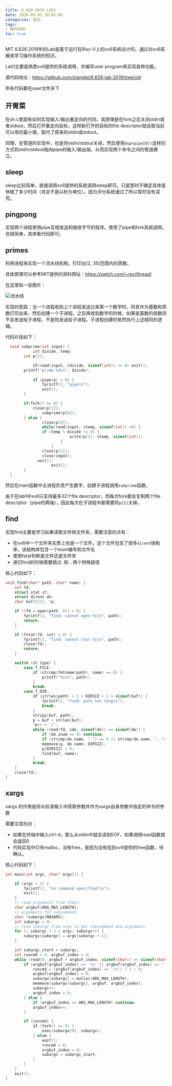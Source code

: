 ```yaml
---
title: 6.828 2019 Lab1
date: 2020-05-01 20:03:00
categories: 笔记
tags:
- 操作系统
toc: true
---
```


MIT 6.828 2019年的Lab是基于运行在Risc-V上的xv6系统设计的。通过对xv6拓展来学习操作系统的知识。

Lab1主要是熟悉xv6提供的系统调用，并编写user program来实现各种功能。

源代码地址：https://github.com/zianglei/6.828-lab-2019/tree/util

所有代码都在user文件夹下

<!--more-->

## 开胃菜

在sh.c里面有如何实现输入/输出重定向的代码，其原理是在fork之后关闭stdin或者stdout，然后打开重定向目标，这样新打开的目标的file descriptor就会取当前可以用的最小值，取代了原来的stdin或stdout。

同理，在管道的实现中，也是将stdin/stdout关闭，然后使用`dup(pipe[0])`这样的方式将stdin/stdout指向pipe的输入/输出端，从而实现两个命令之间的管道建立。

## sleep

sleep比较简单，直接调用xv6提供的系统调用sleep即可。只是暂时不确定具体是休眠了多少时间（肯定不是以秒为单位）。因为评分系统通过了所以暂时没有深究。

## pingpong

实现两个进程使用pipe互相发送和接收字节的程序。使用了pipe和fork系统调用。也很简单，具体看代码即可。

## primes

利用进程来实现一个流水线机制，打印出[2, 35]范围内的质数。

具体原理可以参考MIT提供的资料网址：https://swtch.com/~rsc/thread/

在这里贴一张图片：

![流水线](http://ziangleiblog.oss-cn-beijing.aliyuncs.com/uPic/20200501210045_sieve.gif)

实现的思路：当一个进程收到上个进程发送过来第一个数字时，将其作为基数和质数打印出来，然后创建一个子进程。之后再收到数字的时候，如果是基数的倍数则不会发送给子进程，不是则发送给子进程。子进程创建时依然执行上述相同的逻辑。

代码片段如下：

```c
  void subprime(int input) {
			int divide, temp;
  		int p[2];

 			if(read(input, &divide, sizeof(int)) <= 0) exit();
  		printf("prime %d\n", divide);
  		
 			if (pipe(p) < 0) {
  				fprintf(2, "pipe\n");
  				exit();
  		}

  		if(fork() == 0) {
  		   	close(p[1]);
  				subprime(p[0]);
  		} else {
  				close(p[0]);
  				while(read(input, &temp, sizeof(int)) >0) {
            	if (temp % divide != 0) {
  				   			write(p[1], &temp, sizeof(int));
  						}
 					}
   				close(p[1]);
  				close(input);
  			  wait();
					exit();
     	}
  }
```

然后在main函数中主进程负责产生数字，创建子进程调用`subprime`函数。

由于在lab1中xv6只支持最多32个file descriptor，而每次fork都会复制两个file descriptor（pipe的两端），因此每次在子进程中都需要将`p[1]`关掉。

## find

实现find主要是学习如果读取文件和文件夹，需要注意的点有：

- 在xv6中一个文件夹实质上也是一个文件，这个文件包含了很多`dirent`结构体，该结构体包含一个inum编号和文件名
- 使用fstat判断是文件还是文件夹
- 递归find的时候需要跳过`.`和`..`两个特殊路径

核心代码如下：

```c
void find(char* path, char* name) {
	int fd;
	struct stat st;
	struct dirent de;
	char buf[512], *p;

	if ((fd = open(path, 0)) < 0) {
		fprintf(2, "find: cannot open %s\n", path);
		return;
	}

	if (fstat(fd, &st) < 0) {
	    fprintf(2, "find: cannot stat %s\n", path);
	    close(fd);
	    return;
	}

    switch (st.type) {
	    case T_FILE:
	        if (strcmp(fmtname(path), name) == 0) {
	            printf("%s\n", path);
	        }
	        break;
	    case T_DIR:
	        if (strlen(path) + 1 + DIRSIZ + 1 > sizeof(buf)) {
	            fprintf(2, "find: path too long\n");
	            break;
	        }
	        strcpy(buf, path);
	        p = buf + strlen(buf);
	        *p++ = '/';
	        while (read(fd, &de, sizeof(de)) == sizeof(de)) {
	            if (de.inum == 0) continue;
	            if (strcmp(de.name, ".") == 0 || strcmp(de.name, "..") == 0) continue;
	            memmove(p, de.name, DIRSIZ);
                p[DIRSIZ] = 0;
                find(buf, name);
	        }
	        break;
    }
	close(fd);
}
```

## xargs

xargs 的作用是将从标准输入中获取参数并作为xargs自身参数中指定的命令的参数

需要注意的点：

- 如果在终端中输入ctrl-d，那么从stdin中就会读到EOF，如果调用read函数就会返回0
- 代码实现中只有malloc，没有free，是因为没有找到xv6提供的free函数，待确认。

核心代码如下：

```c
int main(int argc, char* argv[]) {

    if (argc < 2) {
        fprintf(2, "no command specified!\n");
        exit();
    }
    // read arguments from stdin
    char argbuf[ARG_MAX_LENGTH];
    // arguments for subcommand.
    char *subargv[MAXARG];
    int subargc = 0;
    // read subargv from argv to get subcommand and arguments
    for (; subargc + 1 < argc; subargc++) {
        subargv[subargc] = argv[subargc + 1];
    }

    int subargc_start = subargc;
    int runcmd = 0, argbuf_index = 0;
    while (read(0, argbuf + argbuf_index, sizeof(char)) == sizeof(char)) {
        if (argbuf[argbuf_index] == '\n' || argbuf[argbuf_index] == ' ') {
            runcmd = (argbuf[argbuf_index] == '\n') ? 1 : 0;
            argbuf[argbuf_index] = 0;
            subargv[subargc] = malloc(ARG_MAX_LENGTH);
            memmove(subargv[subargc], argbuf, argbuf_index);
            subargc++;
            argbuf_index = 0;
        } else {
            if (argbuf_index == ARG_MAX_LENGTH) continue;
            argbuf_index++;
        }

        if (runcmd) {
            if (fork() == 0) {
                exec(subargv[0], subargv);
            } else {
                wait();
                runcmd = 0;
                argbuf_index = 0;
                subargc = subargc_start;
            }
        }
    }
    exit();
}
```

